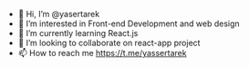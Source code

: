 - 👋 Hi, I’m @yasertarek
- 👀 I’m interested in Front-end Development and web design
- 🌱 I’m currently learning React.js
- 💞️ I’m looking to collaborate on react-app project
- 📫 How to reach me https://t.me/yassertarek

<!---
yasertarek/yasertarek is a ✨ special ✨ repository because its `README.md` (this file) appears on your GitHub profile.
You can click the Preview link to take a look at your changes.
--->
